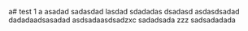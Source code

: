 a# test
1
a
asadad
sadasdad
lasdad
sdadadas
dsadasd
asdasdsadad
dadadaadsasadad
asdsadaasdsadzxc
sadadsada
zzz
sadsadadada
